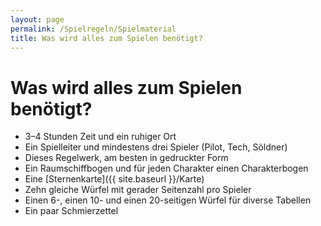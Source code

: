 ```yaml
---
layout: page
permalink: /Spielregeln/Spielmaterial
title: Was wird alles zum Spielen benötigt?
---
```


# Was wird alles zum Spielen benötigt?

- 3&ndash;4 Stunden Zeit und ein ruhiger Ort
- Ein Spielleiter und mindestens drei Spieler (Pilot, Tech, Söldner)
- Dieses Regelwerk, am besten in gedruckter Form
- Ein Raumschiffbogen und für jeden Charakter einen Charakterbogen
- Eine [Sternenkarte]({{ site.baseurl }}/Karte)
- Zehn gleiche Würfel mit gerader Seitenzahl pro Spieler
- Einen 6-, einen 10- und einen 20-seitigen Würfel für diverse Tabellen
- Ein paar Schmierzettel

